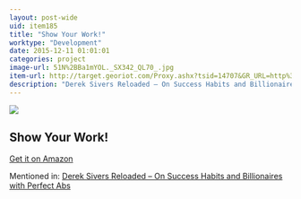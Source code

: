 ```yaml
---
layout: post-wide
uid: item185
title: "Show Your Work!"
worktype: "Development"
date: 2015-12-11 01:01:01
categories: project
image-url: 51N%2BBa1mYOL._SX342_QL70_.jpg
item-url: http://target.georiot.com/Proxy.ashx?tsid=14707&GR_URL=http%3A%2F%2Fwww.amazon.com%2FShow-Your-Work-Creativity-Discovered-ebook%2Fdp%2FB00GU2RGGI%2F
description: "Derek Sivers Reloaded – On Success Habits and Billionaires with Perfect Abs"
---
```

<a href="http://target.georiot.com/Proxy.ashx?tsid=14707&GR_URL=http%3A%2F%2Fwww.amazon.com%2FShow-Your-Work-Creativity-Discovered-ebook%2Fdp%2FB00GU2RGGI%2F" target="blank"><img src="../../../../img/thumbs/51N%2BBa1mYOL._SX342_QL70_.jpg" class="prod-img"></a>
<h2>Show Your Work!</h2>
<p><a href="http://target.georiot.com/Proxy.ashx?tsid=14707&GR_URL=http%3A%2F%2Fwww.amazon.com%2FShow-Your-Work-Creativity-Discovered-ebook%2Fdp%2FB00GU2RGGI%2F" target="blank">Get it on Amazon</a><p>
<p>Mentioned in: <a href="http://fourhourworkweek.com/2015/12/28/derek-sivers-reloaded-on-success-habits-and-billionaires-with-perfect-abs/" target="blank">Derek Sivers Reloaded – On Success Habits and Billionaires with Perfect Abs</a></p>
